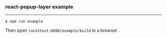 ### react-popup-layer example
---

```
$ npm run example
```
Then open `localhost:8080/example/build` in a browser .